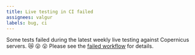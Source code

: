 ```yaml
---
title: Live testing in CI failed
assignees: valgur
labels: bug, ci
---
```

Some tests failed during the latest weekly live testing against Copernicus servers. :crying_cat_face: :open_mouth: :open_mouth: 
Please see the [failed workflow](https://github.com/sentinelsat/sentinelsat/actions/workflows/live-testing.yaml) for details.
